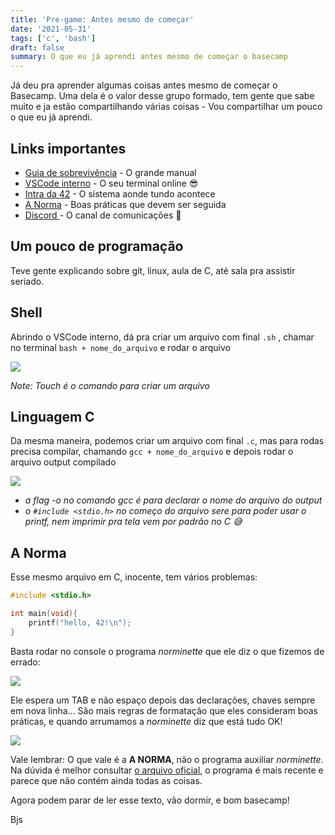 ```yaml
---
title: 'Pre-game: Antes mesmo de começar'
date: '2021-05-31'
tags: ['c', 'bash']
draft: false
summary: O que eu já aprendi antes mesmo de começar o basecamp
---
```


Já deu pra aprender algumas coisas antes mesmo de começar o Basecamp. Uma dela é o valor desse grupo formado, tem gente que sabe muito e ja estão compartilhando várias coisas - Vou compartilhar um pouco o que eu já aprendi.

## Links importantes

- [Guia de sobrevivência](https://www.notion.so/Guia-de-Sobreviv-ncia-42Basecamp-Maio-2021-c120a403dd4e4609a26440d79238e771) - O grande manual
- [VSCode interno](https://basecamp.42sp.org.br/) - O seu terminal online 😎
- [Intra da 42](https://profile.intra.42.fr/) - O sistema aonde tundo acontece
- [A Norma](https://www.notion.so/A-Norma-60a738d092ef4feb8224a54913ffccd2) - Boas práticas que devem ser seguida
- [Discord ](https://discord.com/) - O canal de comunicações 💬

## Um pouco de programação

Teve gente explicando sobre git, linux, aula de C, até sala pra assistir seriado.

## Shell

Abrindo o VSCode interno, dá pra criar um arquivo com final `.sh` , chamar no terminal `bash + nome_do_arquivo` e rodar o arquivo

![](/static/images/Kapture%202021-05-30%20at%2019.17.30.gif)

_Note: Touch é o comando para criar um arquivo_

## Linguagem C

Da mesma maneira, podemos criar um arquivo com final `.c`, mas para rodas precisa compilar, chamando `gcc + nome_do_arquivo` e depois rodar o arquivo output compilado

![](/static/images/Kapture%202021-05-30%20at%2019.26.02.gif)

- _a flag -o no comando gcc é para declarar o nome do arquivo do output_
- _o `#include <stdio.h>` no começo do arquivo sere para poder usar o
  printf, nem imprimir pra tela vem por padrão no C 😅_

## A Norma

Esse mesmo arquivo em C, inocente, tem vários problemas:

```c
#include <stdio.h>

int main(void){
    printf("hello, 42!\n");
}
```

Basta rodar no console o programa _norminette_ que ele diz o que fizemos de errado:

![](/static/images/7F03C462-F3A6-42DD-9488-C9B377BA1385.png)

Ele espera um TAB e não espaço depois das declarações, chaves sempre em nova linha… São mais regras de formatação que eles consideram boas práticas, e quando arrumamos a _norminette_ diz que está tudo OK!

![](/static/images/F7013820-3D10-41EF-BEAD-F5612C565A08.png)

Vale lembrar: O que vale é a **A NORMA**, não o programa auxiliar _norminette_. Na dúvida é melhor consultar [o arquivo oficial](https://www.notion.so/A-Norma-60a738d092ef4feb8224a54913ffccd2), o programa é mais recente e parece que não contém ainda todas as coisas.

Agora podem parar de ler esse texto, vão dormir, e bom basecamp!

Bjs
